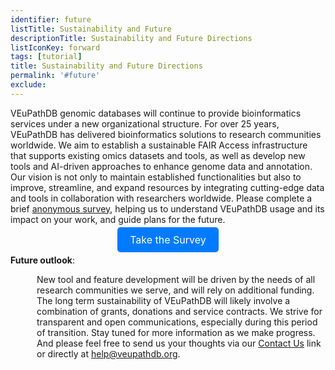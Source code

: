 ```yaml
---
identifier: future
listTitle: Sustainability and Future 
descriptionTitle: Sustainability and Future Directions
listIconKey: forward
tags: [tutorial]
title: Sustainability and Future Directions
permalink: '#future'
exclude: 
---
```

<style>

p.indent {
    margin-left: 3em
}
.survey-link {
    display: block;
    text-align: center;
    margin-top: 5px;
}
.survey-link a {
    background-color: #007BFF;
    color: white;
    padding: 10px 20px;
    text-decoration: none;
    border-radius: 5px;
    font-size: 16px;
}
</style>


VEuPathDB genomic databases will continue to provide bioinformatics services under a new organizational structure. For over 25 years, VEuPathDB has delivered bioinformatics solutions to research communities worldwide. We aim to establish a sustainable FAIR Access infrastructure that supports existing omics datasets and tools, as well as develop new tools and AI-driven approaches to enhance genome data and annotation. Our vision is not only to maintain established functionalities but also to improve, streamline, and expand resources by integrating cutting-edge data and tools in collaboration with researchers worldwide. Please complete a brief <a href="https://upenn.co1.qualtrics.com/jfe/form/SV_50ZH5wxLQostZ8G">anonymous survey</a>, helping us to understand VEuPathDB usage and its impact on your work, and guide plans for the future.

<div class="survey-link">
  <a href="https://upenn.co1.qualtrics.com/jfe/form/SV_50ZH5wxLQostZ8G" target="_blank">Take the Survey</a>
</div>

<b>Future outlook</b>: <br>
   <p class="indent">New tool and feature development will be driven by the needs of all research communities we serve, and will rely on additional funding. The long term sustainability of VEuPathDB will likely involve a combination of grants, donations and service contracts. We strive for transparent and open communications, especially during this period of transition. Stay tuned for more information as we make progress. And please feel free to send us your thoughts via our <a href="/a/app/contact-us">Contact Us</a> link or directly at <a href="mailto:help@veupathdb.org">help@veupathdb.org</a>. </p>


   
